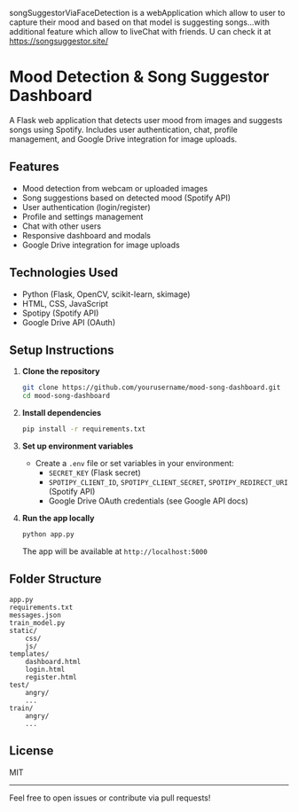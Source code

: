 songSuggestorViaFaceDetection is a webApplication which allow to user to capture their mood and based on that model is suggesting songs...with additional feature which allow to liveChat with friends.
U can check it at https://songsuggestor.site/


# Mood Detection & Song Suggestor Dashboard

A Flask web application that detects user mood from images and suggests songs using Spotify. Includes user authentication, chat, profile management, and Google Drive integration for image uploads.

## Features
- Mood detection from webcam or uploaded images
- Song suggestions based on detected mood (Spotify API)
- User authentication (login/register)
- Profile and settings management
- Chat with other users
- Responsive dashboard and modals
- Google Drive integration for image uploads

## Technologies Used
- Python (Flask, OpenCV, scikit-learn, skimage)
- HTML, CSS, JavaScript
- Spotipy (Spotify API)
- Google Drive API (OAuth)

## Setup Instructions

1. **Clone the repository**
   ```bash
   git clone https://github.com/yourusername/mood-song-dashboard.git
   cd mood-song-dashboard
   ```

2. **Install dependencies**
   ```bash
   pip install -r requirements.txt
   ```

3. **Set up environment variables**
   - Create a `.env` file or set variables in your environment:
     - `SECRET_KEY` (Flask secret)
     - `SPOTIPY_CLIENT_ID`, `SPOTIPY_CLIENT_SECRET`, `SPOTIPY_REDIRECT_URI` (Spotify API)
     - Google Drive OAuth credentials (see Google API docs)

4. **Run the app locally**
   ```bash
   python app.py
   ```
   The app will be available at `http://localhost:5000`


## Folder Structure
```
app.py
requirements.txt
messages.json
train_model.py
static/
    css/
    js/
templates/
    dashboard.html
    login.html
    register.html
test/
    angry/
    ...
train/
    angry/
    ...
```

## License
MIT

---
Feel free to open issues or contribute via pull requests!


